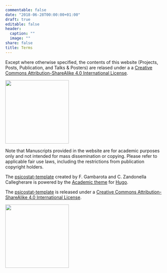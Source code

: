 ```yaml
---
commentable: false
date: "2018-06-28T00:00:00+01:00"
draft: true
editable: false
header:
  caption: ""
  image: ""
share: false
title: Terms
---
```


Except where otherwise specified, the contents of this website (Projects, Posts, Publication, and Talks & Posters) are relased under a  a [Creative Commons Attribution-ShareAlike 4.0 International License](https://creativecommons.org/licenses/by-sa/4.0/).

<div style= 2width: 30%">
  <img class= logo src="/img/CC-BY-SA.png" width="200" align="middle">
</div>

Note that Manuscripts provided in the website are for academic purposes only and not intended for mass dissemination or copying. Please refer to applicable fair use laws, including the restrictions from publication copyright holders.

The [psicostat-template](https://github.com/filippogambarota/psicostat_template) created by F. Gambarota and C. Zandonella Callegherare is powered by the [Academic theme](https://sourcethemes.com/academic/) for [Hugo](https://gohugo.io).

The [psicostat-template](https://github.com/filippogambarota/psicostat_template) is released under a [Creative Commons Attribution-ShareAlike 4.0 International License](https://creativecommons.org/licenses/by-sa/4.0/).


<div style= 2width: 30%">
  <img class= logo src="/img/CC-BY-SA.png" width="200" align="middle">
</div>




